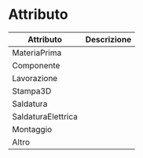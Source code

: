 # Attributo



| Attributo          | Descrizione |
| ------------------ | ----------- |
| MateriaPrima       |             |
| Componente         |             |
| Lavorazione        |             |
| Stampa3D           |             |
| Saldatura          |             |
| SaldaturaElettrica |             |
| Montaggio          |             |
| Altro              |             |

